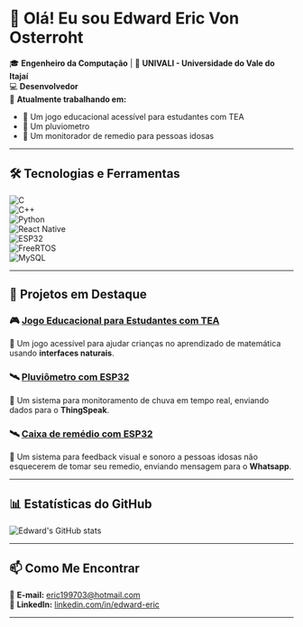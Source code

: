 # 👋 Olá! Eu sou Edward Eric Von Osterroht  

🎓 **Engenheiro da Computação** | 📍 **UNIVALI - Universidade do Vale do Itajaí**  
💻 **Desenvolvedor**  
🚀 **Atualmente trabalhando em:**  
- 🌱 Um jogo educacional acessível para estudantes com TEA
- 📡 Um pluviometro
- 📡 Um monitorador de remedio para pessoas idosas

---
## 🛠️ Tecnologias e Ferramentas  

![C](https://img.shields.io/badge/C-00599C?style=for-the-badge&logo=c&logoColor=white)  
![C++](https://img.shields.io/badge/C++-00599C?style=for-the-badge&logo=cplusplus&logoColor=white)  
![Python](https://img.shields.io/badge/Python-3776AB?style=for-the-badge&logo=python&logoColor=white)  
![React Native](https://img.shields.io/badge/React_Native-20232A?style=for-the-badge&logo=react)  
![ESP32](https://img.shields.io/badge/ESP32-006CDE?style=for-the-badge&logo=espressif)  
![FreeRTOS](https://img.shields.io/badge/FreeRTOS-0085CA?style=for-the-badge&logo=freertos&logoColor=white)  
![MySQL](https://img.shields.io/badge/MySQL-4479A1?style=for-the-badge&logo=mysql&logoColor=white)

---

## 📌 Projetos em Destaque  

### 🎮 [Jogo Educacional para Estudantes com TEA](https://github.com/EdwardEricV/...)  
🧩 Um jogo acessível para ajudar crianças no aprendizado de matemática usando **interfaces naturais**.  

### 🛰️ [Pluviômetro com ESP32](https://github.com/EdwardEricV/pluviometro)  
📡 Um sistema para monitoramento de chuva em tempo real, enviando dados para o **ThingSpeak**.  

### 🛰️ [Caixa de remédio com ESP32](https://github.com/EdwardEricV/Caixa-de-remedio-inteligente)  
📡 Um sistema para feedback visual e sonoro a pessoas idosas não esquecerem de tomar seu remedio, enviando mensagem para o **Whatsapp**.  

---

## 📊 Estatísticas do GitHub  

![Edward's GitHub stats](https://github-readme-stats.vercel.app/api?username=edwardericv&show_icons=true&theme=radical)  

---

## 📫 Como Me Encontrar  

📧 **E-mail:** [eric199703@hotmail.com](mailto:eric199703@hotmail.com)  
💼 **LinkedIn:** [linkedin.com/in/edward-eric](https://www.linkedin.com/in/edward-eric-von-osterroht-5539641a5/)  

---
